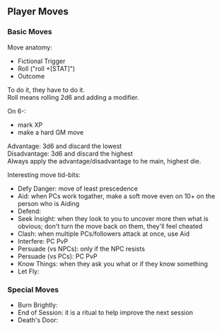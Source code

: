 ## Player Moves

### Basic Moves

Move anatomy:
* Fictional Trigger
* Roll ("roll +[STAT]")
* Outcome

To do it, they have to do it.  
Roll means rolling 2d6 and adding a modifier.  

On 6-:
* mark XP
* make a hard GM move

Advantage: 3d6 and discard the lowest  
Disadvantage: 3d6 and discard the highest  
Always apply the advantage/disadvantage to he main, highest die.  

Interesting move tid-bits:
* Defy Danger: move of least prescedence
* Aid: when PCs work togather, make a soft move even on 10+ on the person who is Aiding
* Defend: 
* Seek Insight: when they look to you to uncover more then what is obvious; don't turn the move back on them, they'll feel cheated
* Clash: when multiple PCs/followers attack at once, use Aid
* Interfere: PC PvP
* Persuade (vs NPCs): only if the NPC resists  
* Persuade (vs PCs): PC PvP
* Know Things: when they ask you what or if they know something
* Let Fly: 

### Special Moves

* Burn Brightly:
* End of Session: it is a ritual to help improve the next session  
* Death's Door: